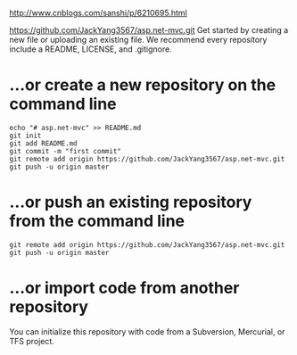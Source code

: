 http://www.cnblogs.com/sanshi/p/6210695.html


https://github.com/JackYang3567/asp.net-mvc.git
Get started by creating a new file or uploading an existing file. We recommend every repository include a README, LICENSE, and .gitignore.

# …or create a new repository on the command line
```
echo "# asp.net-mvc" >> README.md
git init
git add README.md
git commit -m "first commit"
git remote add origin https://github.com/JackYang3567/asp.net-mvc.git
git push -u origin master
```
# …or push an existing repository from the command line
```
git remote add origin https://github.com/JackYang3567/asp.net-mvc.git
git push -u origin master
```
# …or import code from another repository
You can initialize this repository with code from a Subversion, Mercurial, or TFS project.

